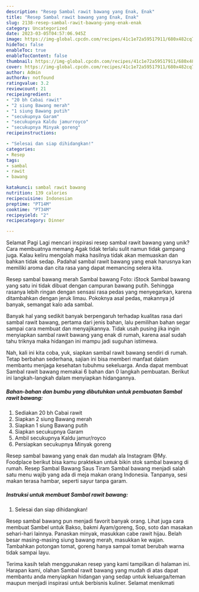 ```yaml
---
description: "Resep Sambal rawit bawang yang Enak, Enak"
title: "Resep Sambal rawit bawang yang Enak, Enak"
slug: 2138-resep-sambal-rawit-bawang-yang-enak-enak
category: Uncategorized
date: 2023-03-05T04:57:06.945Z
image: https://img-global.cpcdn.com/recipes/41c1e72a59517911/680x482cq70/sambal-rawit-bawang-foto-resep-utama.jpg
hideToc: false
enableToc: true
enableTocContent: false
thumbnail: https://img-global.cpcdn.com/recipes/41c1e72a59517911/680x482cq70/sambal-rawit-bawang-foto-resep-utama.jpg
cover: https://img-global.cpcdn.com/recipes/41c1e72a59517911/680x482cq70/sambal-rawit-bawang-foto-resep-utama.jpg
author: Admin
authorAv: notfound
ratingvalue: 3.2
reviewcount: 21
recipeingredient:
- "20 bh Cabai rawit"
- "2 siung Bawang merah"
- "1 siung Bawang putih"
- "secukupnya Garam"
- "secukupnya Kaldu jamurroyco"
- "secukupnya Minyak goreng"
recipeinstructions:

- "Selesai dan siap dihidangkan!"
categories:
- Resep
tags:
- sambal
- rawit
- bawang

katakunci: sambal rawit bawang 
nutrition: 139 calories
recipecuisine: Indonesian
preptime: "PT14M"
cooktime: "PT34M"
recipeyield: "2"
recipecategory: Dinner

---
```



Selamat Pagi Lagi mencari inspirasi resep sambal rawit bawang yang unik? Cara membuatnya memang Agak tidak terlalu sulit namun tidak gampang juga. Kalau keliru mengolah maka hasilnya tidak akan memuaskan dan bahkan tidak sedap. Padahal sambal rawit bawang yang enak harusnya kan memiliki aroma dan cita rasa yang dapat memancing selera kita.


Resep sambal bawang merah Sambal bawang Foto: iStock Sambal bawang yang satu ini tidak dibuat dengan campuran bawang putih. Sehingga rasanya lebih ringan dengan sensasi rasa pedas yang menyegarkan, karena ditambahkan dengan jeruk limau. Pokoknya asal pedas, makannya jd banyak, semangat kalo ada sambal.

Banyak hal yang sedikit banyak berpengaruh terhadap kualitas rasa dari sambal rawit bawang, pertama dari jenis bahan, lalu pemilihan bahan segar sampai cara membuat dan menyajikannya. Tidak usah pusing jika ingin menyiapkan sambal rawit bawang yang enak di rumah, karena asal sudah tahu triknya maka hidangan ini mampu jadi suguhan istimewa.


Nah, kali ini kita coba, yuk, siapkan sambal rawit bawang sendiri di rumah. Tetap berbahan sederhana, sajian ini bisa memberi manfaat dalam membantu menjaga kesehatan tubuhmu sekeluarga. Anda dapat membuat Sambal rawit bawang memakai 6 bahan dan 0 langkah pembuatan. Berikut ini langkah-langkah dalam menyiapkan hidangannya.

<!--inarticleads1-->

##### Bahan-bahan dan bumbu yang dibutuhkan untuk pembuatan Sambal rawit bawang:

1. Sediakan 20 bh Cabai rawit
1. Siapkan 2 siung Bawang merah
1. Siapkan 1 siung Bawang putih
1. Siapkan secukupnya Garam
1. Ambil secukupnya Kaldu jamur/royco
1. Persiapkan secukupnya Minyak goreng


Resep sambal bawang yang enak dan mudah ala Instagram @My. Foodplace berikut bisa kamu praktekan untuk bikin stok sambal bawang di rumah. Resep Sambal Bawang Saus Tiram Sambal bawang menjadi salah satu menu wajib yang ada di meja makan orang Indonesia. Tanpanya, sesi makan terasa hambar, seperti sayur tanpa garam. 

<!--inarticleads2-->

##### Instruksi untuk membuat Sambal rawit bawang:


1. Selesai dan siap dihidangkan!

Resep sambal bawang pun menjadi favorit banyak orang. Lihat juga cara membuat Sambel untuk Bakso, bakmi Ayam/goreng, Sop, soto dan masakan sehari-hari lainnya. Panaskan minyak, masukkan cabe rawit hijau. Belah besar masing-masing siung bawang merah, masukkan ke wajan. Tambahkan potongan tomat, goreng hanya sampai tomat berubah warna tidak sampai layu. 

Terima kasih telah menggunakan resep yang kami tampilkan di halaman ini. Harapan kami, olahan Sambal rawit bawang yang mudah di atas dapat membantu anda menyiapkan hidangan yang sedap untuk keluarga/teman maupun menjadi inspirasi untuk berbisnis kuliner. Selamat menikmati
